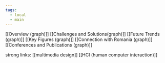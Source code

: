 ```yaml
---
tags:
  - local
  - main
---
```

[[Overview (graph)]]
[[Challenges and Solutions(graph)]]
[[Future Trends (graph)]]
[[Key Figures (graph)]]
[[Connection with Romania (graph)]]
[[Conferences and Publications (graph)]]

strong links:
[[multimedia design]]
[[HCI (human computer interaction)]]
